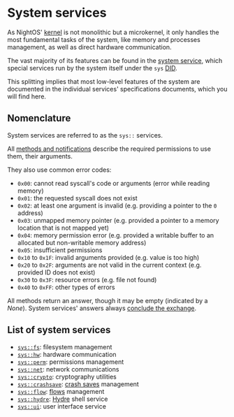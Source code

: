 # System services

As NightOS' [kernel](../kernel/README.md) is not monolithic but a microkernel, it only handles the most fundamental tasks of the system, like memory and processes management, as well as direct hardware communication.

The vast majority of its features can be found in the [system service](../services.md), which special services run by the system itself under the `sys` [DID](../applications-libraries.md#application-identifier).

This splitting implies that most low-level features of the system are documented in the individual services' specifications documents, which you will find here.

## Nomenclature

System services are referred to as the `sys::` services.

All [methods and notifications](../kernel/ipc.md#methods-and-notifications) describe the required permissions to use them, their arguments.

They also use common error codes:

- `0x00`: cannot read syscall's code or arguments (error while reading memory)
- `0x01`: the requested syscall does not exist
- `0x02`: at least one argument is invalid (e.g. providing a pointer to the `0` address)
- `0x03`: unmapped memory pointer (e.g. provided a pointer to a memory location that is not mapped yet)
- `0x04`: memory permission error (e.g. provided a writable buffer to an allocated but non-writable memory address)
- `0x05`: insufficient permissions
- `0x10` to `0x1F`: invalid arguments provided (e.g. value is too high)
- `0x20` to `0x2F`: arguments are not valid in the current context (e.g. provided ID does not exist)
- `0x30` to `0x3F`: resource errors (e.g. file not found)
- `0x40` to `0xFF`: other types of errors

All methods return an answer, though it may be empty (indicated by a _None_). System services' answers always [conclude the exchange](../kernel/ipc.md#concluding-exchanges).

## List of system services

- [`sys::fs`](fs.md): filesystem management
- [`sys::hw`](hw.md): hardware communication
- [`sys::perm`](perm.md): permissions management
- [`sys::net`](net.md): network communications
- [`sys::crypto`](crypto.md): cryptography utilities
- [`sys::crashsave`](crashsave.md): [crash saves](../../features/crash-saves.md) management
- [`sys::flow`](flow.md): [flows](../../specs/filesystem.md#flows) management
- [`sys::hydre`](hydre.md): [Hydre](../shell.md) shell service
- [`sys::ui`](ui.md): user interface service
